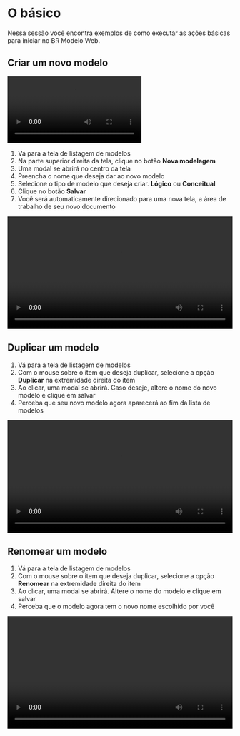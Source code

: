 # O básico

Nessa sessão você encontra exemplos de como executar as ações básicas para iniciar no BR Modelo Web.

## Criar um novo modelo

![Criar um novo modelo](assets/criar-um-novo-modelo.mp4)

1. Vá para a tela de listagem de modelos
1. Na parte superior direita da tela, clique no botão **Nova modelagem**
1. Uma modal se abrirá no centro da tela
1. Preencha o nome que deseja dar ao novo modelo
1. Selecione o tipo de modelo que deseja criar. **Lógico** ou **Conceitual**
1. Clique no botão **Salvar**
1. Você será automaticamente direcionado para uma nova tela, a área de trabalho de seu novo documento

<video controls style="width: 100%; max-width: 900px;">
	<source src="basics/assets/criar-um-novo-modelo.mp4" type="video/mp4">
	Desculpa, seu navegador suporta esse formato de vídeo.
</video>

## Duplicar um modelo

1. Vá para a tela de listagem de modelos
1. Com o mouse sobre o item que deseja duplicar, selecione a opção **Duplicar** na extremidade direita do item
1. Ao clicar, uma modal se abrirá. Caso deseje, altere o nome do novo modelo e clique em salvar
1. Perceba que seu novo modelo agora aparecerá ao fim da lista de modelos

<video controls style="width: 100%; max-width: 900px;">
	<source src="basics/assets/duplicar-um-modelo.mp4" type="video/mp4">
	Desculpa, seu navegador suporta esse formato de vídeo.
</video>

## Renomear um modelo

1. Vá para a tela de listagem de modelos
1. Com o mouse sobre o item que deseja duplicar, selecione a opção **Renomear** na extremidade direita do item
1. Ao clicar, uma modal se abrirá. Altere o nome do modelo e clique em salvar
1. Perceba que o modelo agora tem o novo nome escolhido por você

<video controls style="width: 100%; max-width: 900px;">
	<source src="basics/assets/renomear-um-modelo.mp4" type="video/mp4">
	Desculpa, seu navegador suporta esse formato de vídeo.
</video>

